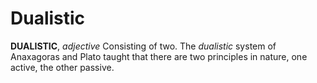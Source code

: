 # Dualistic

**DUALISTIC**, _adjective_ Consisting of two. The _dualistic_ system of Anaxagoras and Plato taught that there are two principles in nature, one active, the other passive.